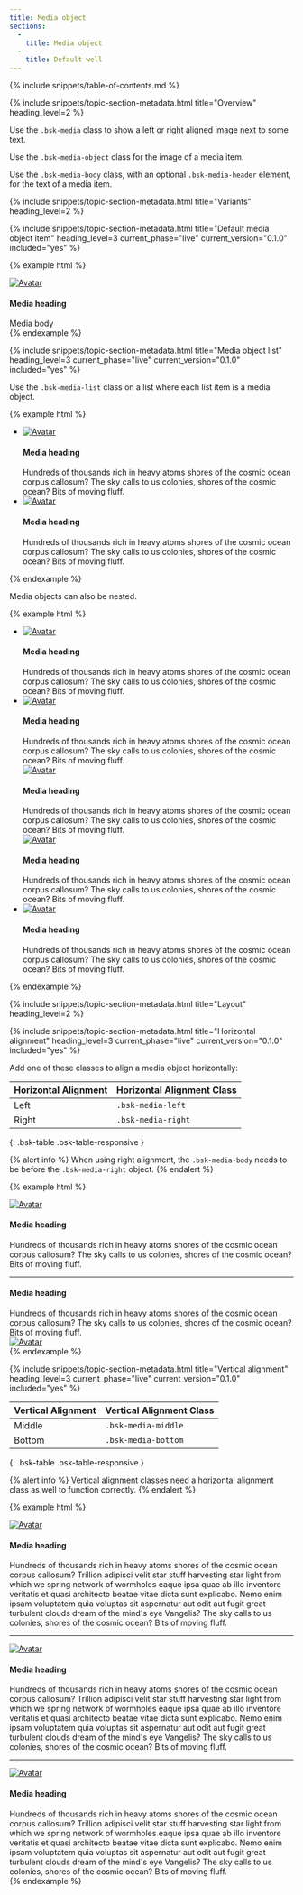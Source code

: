 ```yaml
---
title: Media object
sections:
  -
    title: Media object
  -
    title: Default well
---
```


{% include snippets/table-of-contents.md %}

{% include snippets/topic-section-metadata.html
  title="Overview"
  heading_level=2
%}

Use the `.bsk-media` class to show a left or right aligned image next to some text.

Use the `.bsk-media-object` class for the image of a media item.

Use the `.bsk-media-body` class, with an optional `.bsk-media-header` element, for the text of a media item.

{% include snippets/topic-section-metadata.html
  title="Variants"
  heading_level=2
%}

{% include snippets/topic-section-metadata.html
  title="Default media object item"
  heading_level=3
  current_phase="live"
  current_version="0.1.0"
  included="yes"
%}

{% example html %}
<div class="bsk-media">
  <div class="bsk-media-left">
    <a href="#"><img class="bsk-media-object" src="https://placeholdit.imgix.net/~text?txtsize=15&txt=Avatar&w=64&h=64" alt="Avatar"></a>
  </div>
  <div class="bsk-media-body">
    <h4 class="bsk-media-heading">Media heading</h4>
    Media body
  </div>
</div>
{% endexample %}

{% include snippets/topic-section-metadata.html
  title="Media object list"
  heading_level=3
  current_phase="live"
  current_version="0.1.0"
  included="yes"
%}

Use the `.bsk-media-list` class on a list where each list item is a media object.

{% example html %}
<ul class="bsk-media-list">
  <li class="bsk-media">
    <div class="bsk-media-left">
      <a href="#"><img class="bsk-media-object" src="https://placeholdit.imgix.net/~text?txtsize=15&txt=Avatar&w=64&h=64" alt="Avatar"></a>
    </div>
    <div class="bsk-media-body">
      <h4 class="bsk-media-heading">Media heading</h4>
      Hundreds of thousands rich in heavy atoms shores of the cosmic ocean corpus callosum?
      The sky calls to us colonies, shores of the cosmic ocean? Bits of moving fluff.
    </div>
  </li>
  <li class="bsk-media">
    <div class="bsk-media-left">
      <a href="#"><img class="bsk-media-object" src="https://placeholdit.imgix.net/~text?txtsize=15&txt=Avatar&w=64&h=64" alt="Avatar"></a>
    </div>
    <div class="bsk-media-body">
      <h4 class="bsk-media-heading">Media heading</h4>
      Hundreds of thousands rich in heavy atoms shores of the cosmic ocean corpus callosum?
      The sky calls to us colonies, shores of the cosmic ocean? Bits of moving fluff.
    </div>
  </li>
</ul>
{% endexample %}

Media objects can also be nested.

{% example html %}
<ul class="bsk-media-list">
  <li class="bsk-media">
    <div class="bsk-media-left">
      <a href="#"><img class="bsk-media-object" src="https://placeholdit.imgix.net/~text?txtsize=15&txt=Avatar&w=64&h=64" alt="Avatar"></a>
    </div>
    <div class="bsk-media-body">
      <h4 class="bsk-media-heading">Media heading</h4>
      Hundreds of thousands rich in heavy atoms shores of the cosmic ocean corpus callosum?
      The sky calls to us colonies, shores of the cosmic ocean? Bits of moving fluff.
    </div>
  </li>
  <li class="bsk-media">
    <div class="bsk-media-left">
      <a href="#"><img class="bsk-media-object" src="https://placeholdit.imgix.net/~text?txtsize=15&txt=Avatar&w=64&h=64" alt="Avatar"></a>
    </div>
    <div class="bsk-media-body">
      <h4 class="bsk-media-heading">Media heading</h4>
      Hundreds of thousands rich in heavy atoms shores of the cosmic ocean corpus callosum?
      The sky calls to us colonies, shores of the cosmic ocean? Bits of moving fluff.
      <!-- Nested media object -->
      <div class="bsk-media">
        <div class="bsk-media-left">
          <a href="#"><img class="bsk-media-object" src="https://placeholdit.imgix.net/~text?txtsize=15&txt=Avatar&w=64&h=64" alt="Avatar"></a>
        </div>
        <!-- Nested media object -->
        <div class="bsk-media-body">
          <h4 class="bsk-media-heading">Media heading</h4>
          Hundreds of thousands rich in heavy atoms shores of the cosmic ocean corpus callosum?
          The sky calls to us colonies, shores of the cosmic ocean? Bits of moving fluff.
          <div class="bsk-media">
            <div class="bsk-media-left">
              <a href="#"><img class="bsk-media-object" src="https://placeholdit.imgix.net/~text?txtsize=15&txt=Avatar&w=64&h=64" alt="Avatar"></a>
            </div>
            <div class="bsk-media-body">
              <h4 class="bsk-media-heading">Media heading</h4>
              Hundreds of thousands rich in heavy atoms shores of the cosmic ocean corpus callosum?
              The sky calls to us colonies, shores of the cosmic ocean? Bits of moving fluff.
            </div>
          </div>
        </div>
      </div>
    </div>
  </li>
  <li class="bsk-media">
    <div class="bsk-media-left">
      <a href="#"><img class="bsk-media-object" src="https://placeholdit.imgix.net/~text?txtsize=15&txt=Avatar&w=64&h=64" alt="Avatar"></a>
    </div>
    <div class="bsk-media-body">
      <h4 class="bsk-media-heading">Media heading</h4>
      Hundreds of thousands rich in heavy atoms shores of the cosmic ocean corpus callosum?
      The sky calls to us colonies, shores of the cosmic ocean? Bits of moving fluff.
    </div>
  </li>
</ul>
{% endexample %}

{% include snippets/topic-section-metadata.html
  title="Layout"
  heading_level=2
%}

{% include snippets/topic-section-metadata.html
  title="Horizontal alignment"
  heading_level=3
  current_phase="live"
  current_version="0.1.0"
  included="yes"
%}

Add one of these classes to align a media object horizontally:

| Horizontal Alignment | Horizontal Alignment Class |
| -------------------- | -------------------------- |
| Left                 | `.bsk-media-left`          |
| Right                | `.bsk-media-right`         |
{: .bsk-table .bsk-table-responsive }

{% alert info %}
When using right alignment, the `.bsk-media-body` needs to be before the `.bsk-media-right` object.
{% endalert %}

{% example html %}
<!-- Left aligned -->
<div class="bsk-media">
  <div class="bsk-media-left">
    <a href="#"><img class="bsk-media-object" src="https://placeholdit.imgix.net/~text?txtsize=15&txt=Avatar&w=64&h=64" alt="Avatar"></a>
  </div>
  <div class="bsk-media-body">
    <h4 class="bsk-media-heading">Media heading</h4>
    Hundreds of thousands rich in heavy atoms shores of the cosmic ocean corpus callosum?
    The sky calls to us colonies, shores of the cosmic ocean? Bits of moving fluff.
  </div>
</div>

<hr />

<!-- Right aligned -->
<div class="bsk-media">
  <div class="bsk-media-body">
    <h4 class="bsk-media-heading">Media heading</h4>
    Hundreds of thousands rich in heavy atoms shores of the cosmic ocean corpus callosum?
    The sky calls to us colonies, shores of the cosmic ocean? Bits of moving fluff.
  </div>
  <div class="bsk-media-right">
    <a href="#"><img class="bsk-media-object" src="https://placeholdit.imgix.net/~text?txtsize=15&txt=Avatar&w=64&h=64" alt="Avatar"></a>
  </div>
</div>
{% endexample %}

{% include snippets/topic-section-metadata.html
  title="Vertical alignment"
  heading_level=3
  current_phase="live"
  current_version="0.1.0"
  included="yes"
%}

| Vertical Alignment  | Vertical Alignment Class |
| ------------------- | ------------------------ |
| Middle              | `.bsk-media-middle`      |
| Bottom              | `.bsk-media-bottom`      |
{: .bsk-table .bsk-table-responsive }

{% alert info %}
Vertical alignment classes need a horizontal alignment class as well to function correctly.
{% endalert %}

{% example html %}
<!-- Top aligned (default) -->
<div class="bsk-media">
  <div class="bsk-media-left bsk-media-top">
    <a href="#"><img class="bsk-media-object" src="https://placeholdit.imgix.net/~text?txtsize=15&txt=Avatar&w=64&h=64" alt="Avatar"></a>
  </div>
  <div class="bsk-media-body">
    <h4 class="bsk-media-heading">Media heading</h4>
    Hundreds of thousands rich in heavy atoms shores of the cosmic ocean corpus callosum?
    Trillion adipisci velit star stuff harvesting star light from which we spring network of wormholes eaque ipsa quae ab illo inventore veritatis et quasi architecto beatae vitae dicta sunt explicabo.
    Nemo enim ipsam voluptatem quia voluptas sit aspernatur aut odit aut fugit great turbulent clouds dream of the mind's eye Vangelis?
    The sky calls to us colonies, shores of the cosmic ocean? Bits of moving fluff.
  </div>
</div>

<hr />

<!-- Middle aligned -->
<div class="bsk-media">
  <div class="bsk-media-left bsk-media-middle">
    <a href="#"><img class="bsk-media-object" src="https://placeholdit.imgix.net/~text?txtsize=15&txt=Avatar&w=64&h=64" alt="Avatar"></a>
  </div>
  <div class="bsk-media-body">
    <h4 class="bsk-media-heading">Media heading</h4>
    Hundreds of thousands rich in heavy atoms shores of the cosmic ocean corpus callosum?
    Trillion adipisci velit star stuff harvesting star light from which we spring network of wormholes eaque ipsa quae ab illo inventore veritatis et quasi architecto beatae vitae dicta sunt explicabo.
    Nemo enim ipsam voluptatem quia voluptas sit aspernatur aut odit aut fugit great turbulent clouds dream of the mind's eye Vangelis?
    The sky calls to us colonies, shores of the cosmic ocean? Bits of moving fluff.
  </div>
</div>

<hr />

<!-- Bottom aligned -->
<div class="bsk-media">
  <div class="bsk-media-left bsk-media-bottom">
    <a href="#"><img class="bsk-media-object" src="https://placeholdit.imgix.net/~text?txtsize=15&txt=Avatar&w=64&h=64" alt="Avatar"></a>
  </div>
  <div class="bsk-media-body">
    <h4 class="bsk-media-heading">Media heading</h4>
    Hundreds of thousands rich in heavy atoms shores of the cosmic ocean corpus callosum?
    Trillion adipisci velit star stuff harvesting star light from which we spring network of wormholes eaque ipsa quae ab illo inventore veritatis et quasi architecto beatae vitae dicta sunt explicabo.
    Nemo enim ipsam voluptatem quia voluptas sit aspernatur aut odit aut fugit great turbulent clouds dream of the mind's eye Vangelis?
    The sky calls to us colonies, shores of the cosmic ocean? Bits of moving fluff.
  </div>
</div>
{% endexample %}
